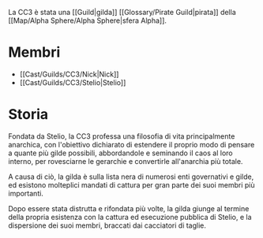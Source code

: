 La CC3 è stata una [[Guild|gilda]] [[Glossary/Pirate Guild|pirata]] della [[Map/Alpha Sphere/Alpha Sphere|sfera Alpha]].

# Membri

- [[Cast/Guilds/CC3/Nick|Nick]]
- [[Cast/Guilds/CC3/Stelio|Stelio]]

# Storia

Fondata da Stelio, la CC3 professa una filosofia di vita principalmente anarchica, con l'obiettivo dichiarato di estendere il proprio modo di pensare a quante più gilde possibili, abbordandole e seminando il caos al loro interno, per rovesciarne le gerarchie e convertirle all'anarchia più totale.

A causa di ciò, la gilda è sulla lista nera di numerosi enti governativi e gilde, ed esistono molteplici mandati di cattura per gran parte dei suoi membri più importanti.

Dopo essere stata distrutta e rifondata più volte, la gilda giunge al termine della propria esistenza con la cattura ed esecuzione pubblica di Stelio, e la dispersione dei suoi membri, braccati dai cacciatori di taglie.